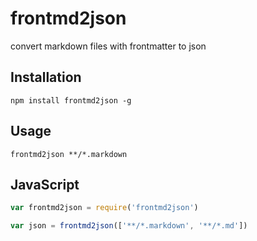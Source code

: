 frontmd2json
============

convert markdown files with frontmatter to json

Installation
------------

```
npm install frontmd2json -g
```

Usage
-----

```
frontmd2json **/*.markdown
```

JavaScript
----------

```js
var frontmd2json = require('frontmd2json')

var json = frontmd2json(['**/*.markdown', '**/*.md'])
```
